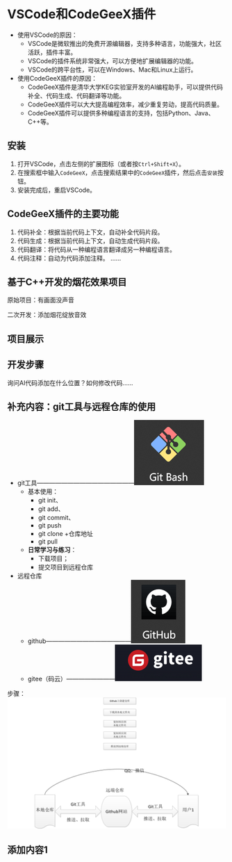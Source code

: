 # VSCode和CodeGeeX插件

- 使用VSCode的原因：
  - VSCode是微软推出的免费开源编辑器，支持多种语言，功能强大，社区活跃，插件丰富。
  - VSCode的插件系统非常强大，可以方便地扩展编辑器的功能。
  - VSCode的跨平台性，可以在Windows、Mac和Linux上运行。
- 使用CodeGeeX插件的原因：
  - CodeGeeX插件是清华大学KEG实验室开发的AI编程助手，可以提供代码补全、代码生成、代码翻译等功能。
  - CodeGeeX插件可以大大提高编程效率，减少重复劳动，提高代码质量。
  - CodeGeeX插件可以提供多种编程语言的支持，包括Python、Java、C++等。

## 安装

1. 打开VSCode，点击左侧的扩展图标（或者按`Ctrl+Shift+X`）。
2. 在搜索框中输入`CodeGeeX`，点击搜索结果中的`CodeGeeX`插件，然后点击`安装`按钮。
3. 安装完成后，重启VSCode。

## CodeGeeX插件的主要功能

1. 代码补全：根据当前代码上下文，自动补全代码片段。
2. 代码生成：根据当前代码上下文，自动生成代码片段。
3. 代码翻译：将代码从一种编程语言翻译成另一种编程语言。
4. 代码注释：自动为代码添加注释。
……

## 基于C++开发的烟花效果项目

原始项目：有画面没声音

二次开发：添加烟花绽放音效

## 项目展示

## 开发步骤

询问AI代码添加在什么位置？如何修改代码……

## 补充内容：git工具与远程仓库的使用

- git工具————————————————![alt text](image.png)
  - 基本使用：
    - git init、
    - git add、
    - git commit、
    - git push
    - git clone +仓库地址
    - git pull
  - **日常学习与练习**：
    - 下载项目；
    - 提交项目到远程仓库
- 远程仓库
  - github——————————————![alt text](image-1.png)
  - gitee（码云）————————![alt text](image-2.png)

步骤：
![alt text](./绘图1.jpg)


## 添加内容1
